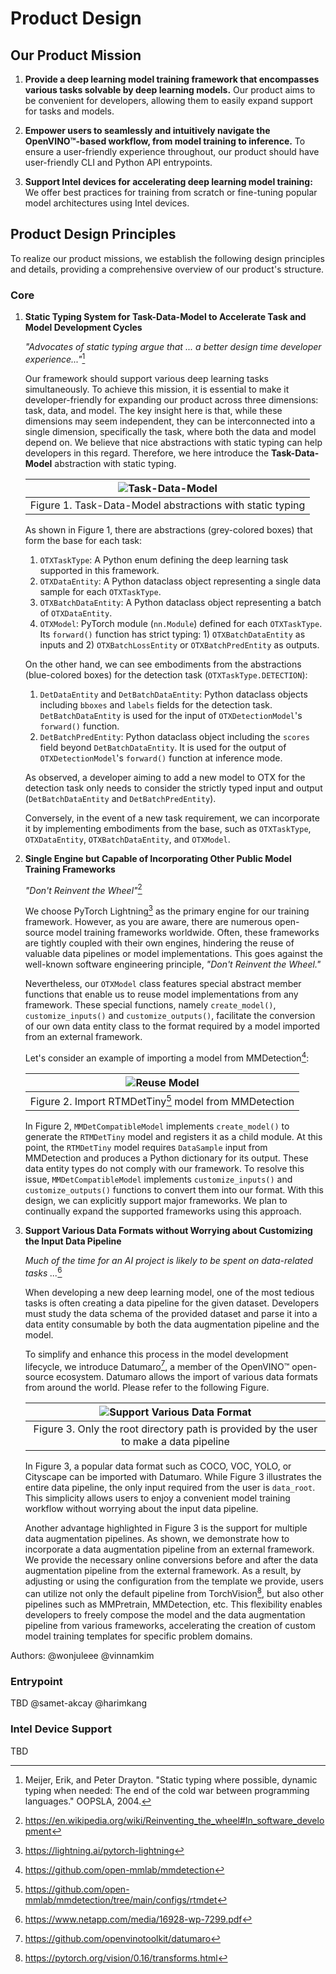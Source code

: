 # Product Design

## Our Product Mission

1. **Provide a deep learning model training framework that encompasses various tasks solvable by deep learning models.** Our product aims to be convenient for developers, allowing them to easily expand support for tasks and models.

2. **Empower users to seamlessly and intuitively navigate the OpenVINO™-based workflow, from model training to inference.** To ensure a user-friendly experience throughout, our product should have user-friendly CLI and Python API entrypoints.

3. **Support Intel devices for accelerating deep learning model training:** We offer best practices for training from scratch or fine-tuning popular model architectures using Intel devices.

## Product Design Principles

To realize our product missions, we establish the following design principles and details, providing a comprehensive overview of our product's structure.

### Core

1. **Static Typing System for Task-Data-Model to Accelerate Task and Model Development Cycles**

   _"Advocates of static typing argue that ... a better design time developer experience..."_[^1]

   Our framework should support various deep learning tasks simultaneously.
   To achieve this mission, it is essential to make it developer-friendly for expanding our product across three dimensions: task, data, and model.
   The key insight here is that, while these dimensions may seem independent, they can be interconnected into a single dimension, specifically the task, where both the data and model depend on.
   We believe that nice abstractions with static typing can help developers in this regard.
   Therefore, we here introduce the **Task-Data-Model** abstraction with static typing.

   | ![Task-Data-Model](./images/product_design/task_data_model.png) |
   | :-------------------------------------------------------------: |
   |    Figure 1. Task-Data-Model abstractions with static typing    |

   As shown in Figure 1, there are abstractions (grey-colored boxes) that form the base for each task:

   1. `OTXTaskType`: A Python enum defining the deep learning task supported in this framework.
   2. `OTXDataEntity`: A Python dataclass object representing a single data sample for each `OTXTaskType`.
   3. `OTXBatchDataEntity`: A Python dataclass object representing a batch of `OTXDataEntity`.
   4. `OTXModel`: PyTorch module (`nn.Module`) defined for each `OTXTaskType`.
      Its `forward()` function has strict typing: 1) `OTXBatchDataEntity` as inputs and 2) `OTXBatchLossEntity` or `OTXBatchPredEntity` as outputs.

   On the other hand, we can see embodiments from the abstractions (blue-colored boxes) for the detection task (`OTXTaskType.DETECTION`):

   1. `DetDataEntity` and `DetBatchDataEntity`: Python dataclass objects including `bboxes` and `labels` fields for the detection task.
      `DetBatchDataEntity` is used for the input of `OTXDetectionModel`'s `forward()` function.
   2. `DetBatchPredEntity`: Python dataclass object including the `scores` field beyond `DetBatchDataEntity`.
      It is used for the output of `OTXDetectionModel`'s `forward()` function at inference mode.

   As observed, a developer aiming to add a new model to OTX for the detection task only needs to consider the strictly typed input and output (`DetBatchDataEntity` and `DetBatchPredEntity`).

   Conversely, in the event of a new task requirement, we can incorporate it by implementing embodiments from the base, such as `OTXTaskType`, `OTXDataEntity`, `OTXBatchDataEntity`, and `OTXModel`.

2. **Single Engine but Capable of Incorporating Other Public Model Training Frameworks**

   _"Don't Reinvent the Wheel"_[^2]

   We choose PyTorch Lightning[^3] as the primary engine for our training framework.
   However, as you are aware, there are numerous open-source model training frameworks worldwide.
   Often, these frameworks are tightly coupled with their own engines, hindering the reuse of valuable data pipelines or model implementations.
   This goes against the well-known software engineering principle, _"Don't Reinvent the Wheel."_

   Nevertheless, our `OTXModel` class features special abstract member functions that enable us to reuse model implementations from any framework.
   These special functions, namely `create_model()`, `customize_inputs()` and `customize_outputs()`, facilitate the conversion of our own data entity class to the format required by a model imported from an external framework.

   Let's consider an example of importing a model from MMDetection[^4]:

   | ![Reuse Model](./images/product_design/reuse_model.png) |
   | :-----------------------------------------------------: |
   | Figure 2. Import RTMDetTiny[^5] model from MMDetection  |

   In Figure 2, `MMDetCompatibleModel` implements `create_model()` to generate the `RTMDetTiny` model and registers it as a child module.
   At this point, the `RTMDetTiny` model requires `DataSample` input from MMDetection and produces a Python dictionary for its output.
   These data entity types do not comply with our framework.
   To resolve this issue, `MMDetCompatibleModel` implements `customize_inputs()` and `customize_outputs()` functions to convert them into our format.
   With this design, we can explicitly support major frameworks. We plan to continually expand the supported frameworks using this approach.

3. **Support Various Data Formats without Worrying about Customizing the Input Data Pipeline**

   _Much of the time for an AI project is likely to be spent on data-related tasks ..._[^6]

   When developing a new deep learning model, one of the most tedious tasks is often creating a data pipeline for the given dataset.
   Developers must study the data schema of the provided dataset and parse it into a data entity consumable by both the data augmentation pipeline and the model.

   To simplify and enhance this process in the model development lifecycle, we introduce Datumaro[^7], a member of the OpenVINO™ open-source ecosystem.
   Datumaro allows the import of various data formats from around the world.
   Please refer to the following Figure.

   | ![Support Various Data Format](./images/product_design/support_various_data_format.png) |
   | :-------------------------------------------------------------------------------------: |
   | Figure 3. Only the root directory path is provided by the user to make a data pipeline  |

   In Figure 3, a popular data format such as COCO, VOC, YOLO, or Cityscape can be imported with Datumaro.
   While Figure 3 illustrates the entire data pipeline, the only input required from the user is `data_root`.
   This simplicity allows users to enjoy a convenient model training workflow without worrying about the input data pipeline.

   Another advantage highlighted in Figure 3 is the support for multiple data augmentation pipelines.
   As shown, we demonstrate how to incorporate a data augmentation pipeline from an external framework.
   We provide the necessary online conversions before and after the data augmentation pipeline from the external framework.
   As a result, by adjusting or using the configuration from the template we provide, users can utilize not only the default pipeline from TorchVision[^8], but also other pipelines such as MMPretrain, MMDetection, etc.
   This flexibility enables developers to freely compose the model and the data augmentation pipeline from various frameworks, accelerating the creation of custom model training templates for specific problem domains.

Authors: @wonjuleee @vinnamkim

### Entrypoint

TBD @samet-akcay @harimkang

### Intel Device Support

TBD

[^1]: Meijer, Erik, and Peter Drayton. "Static typing where possible, dynamic typing when needed: The end of the cold war between programming languages." OOPSLA, 2004.
[^2]: https://en.wikipedia.org/wiki/Reinventing_the_wheel#In_software_development
[^3]: https://lightning.ai/pytorch-lightning
[^4]: https://github.com/open-mmlab/mmdetection
[^5]: https://github.com/open-mmlab/mmdetection/tree/main/configs/rtmdet
[^6]: https://www.netapp.com/media/16928-wp-7299.pdf
[^7]: https://github.com/openvinotoolkit/datumaro
[^8]: https://pytorch.org/vision/0.16/transforms.html
